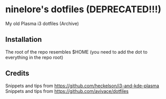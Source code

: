 # ninelore's dotfiles (DEPRECATED!!!)
My old Plasma i3 dotfiles (Archive)

## Installation
The root of the repo resembles $HOME (you need to add the dot to everything in the repo root)

## Credits
Snippets and tips from https://github.com/heckelson/i3-and-kde-plasma     
Snippets and tips from https://github.com/avivace/dotfiles

